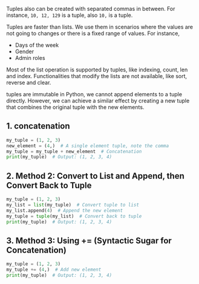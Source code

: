 Tuples also can be created with separated commas in between.
For instance, `10, 12, 129` is a tuple, also `10,` is a tuple.

Tuples are faster than lists.
We use them in scenarios where the values are not going to changes or there is a fixed range of values.
For instance,

- Days of the week
- Gender
- Admin roles

Most of the list operation is supported by tuples, like indexing, count, len and index.
Functionalities that modify the lists are not available, like sort, reverse and clear.

tuples are immutable in Python, we cannot append elements to a tuple directly. However, we can achieve a similar effect by creating a new tuple that combines the original tuple with the new elements.

## 1. concatenation

```py
my_tuple = (1, 2, 3)
new_element = (4,)  # A single element tuple, note the comma
my_tuple = my_tuple + new_element  # Concatenation
print(my_tuple)  # Output: (1, 2, 3, 4)

```

## 2. Method 2: Convert to List and Append, then Convert Back to Tuple

```py
my_tuple = (1, 2, 3)
my_list = list(my_tuple)  # Convert tuple to list
my_list.append(4)  # Append the new element
my_tuple = tuple(my_list)  # Convert back to tuple
print(my_tuple)  # Output: (1, 2, 3, 4)

```

## 3. Method 3: Using += (Syntactic Sugar for Concatenation)

```py
my_tuple = (1, 2, 3)
my_tuple += (4,)  # Add new element
print(my_tuple)  # Output: (1, 2, 3, 4)

```
